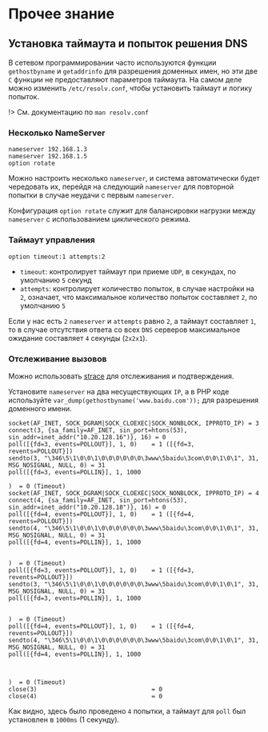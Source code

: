 # Прочее знание


## Установка таймаута и попыток решения DNS

В сетевом программировании часто используются функции `gethostbyname` и `getaddrinfo` для разрешения доменных имен, но эти две `C` функции не предоставляют параметров таймаута. На самом деле можно изменить `/etc/resolv.conf`, чтобы установить таймаут и логику попыток.

!> См. документацию по `man resolv.conf`


### Несколько NameServer <!-- {docsify-ignore} -->

```
nameserver 192.168.1.3
nameserver 192.168.1.5
option rotate
```

Можно настроить несколько `nameserver`, и система автоматически будет чередовать их, перейдя на следующий `nameserver` для повторной попытки в случае неудачи с первым `nameserver`.

Конфигурация `option rotate` служит для балансировки нагрузки между `nameserver` с использованием циклического режима.


### Таймаут управления <!-- {docsify-ignore} -->

```
option timeout:1 attempts:2
```

* `timeout`: контролирует таймаут при приеме `UDP`, в секундах, по умолчанию `5` секунд
* `attempts`: контролирует количество попыток, в случае настройки на `2`, означает, что максимальное количество попыток составляет `2`, по умолчанию `5`

Если у нас есть `2` `nameserver` и `attempts` равно `2`, а таймаут составляет `1`, то в случае отсутствия ответа со всех `DNS` серверов максимальное ожидание составляет `4` секунды (`2x2x1`).

### Отслеживание вызовов <!-- {docsify-ignore} -->

Можно использовать [strace](/other/tools?id=strace) для отслеживания и подтверждения.

Установите `nameserver` на два несуществующих `IP`, а в PHP коде используйте `var_dump(gethostbyname('www.baidu.com'));` для разрешения доменного имени.

```
socket(AF_INET, SOCK_DGRAM|SOCK_CLOEXEC|SOCK_NONBLOCK, IPPROTO_IP) = 3
connect(3, {sa_family=AF_INET, sin_port=htons(53), sin_addr=inet_addr("10.20.128.16")}, 16) = 0
poll([{fd=3, events=POLLOUT}], 1, 0)    = 1 ([{fd=3, revents=POLLOUT}])
sendto(3, "\346\5\1\0\0\1\0\0\0\0\0\0\3www\5baidu\3com\0\0\1\0\1", 31, MSG_NOSIGNAL, NULL, 0) = 31
poll([{fd=3, events=POLLIN}], 1, 1000

)  = 0 (Timeout)
socket(AF_INET, SOCK_DGRAM|SOCK_CLOEXEC|SOCK_NONBLOCK, IPPROTO_IP) = 4
connect(4, {sa_family=AF_INET, sin_port=htons(53), sin_addr=inet_addr("10.20.128.18")}, 16) = 0
poll([{fd=4, events=POLLOUT}], 1, 0)    = 1 ([{fd=4, revents=POLLOUT}])
sendto(4, "\346\5\1\0\0\1\0\0\0\0\0\0\3www\5baidu\3com\0\0\1\0\1", 31, MSG_NOSIGNAL, NULL, 0) = 31
poll([{fd=4, events=POLLIN}], 1, 1000


)  = 0 (Timeout)
poll([{fd=3, events=POLLOUT}], 1, 0)    = 1 ([{fd=3, revents=POLLOUT}])
sendto(3, "\346\5\1\0\0\1\0\0\0\0\0\0\3www\5baidu\3com\0\0\1\0\1", 31, MSG_NOSIGNAL, NULL, 0) = 31
poll([{fd=3, events=POLLIN}], 1, 1000


)  = 0 (Timeout)
poll([{fd=4, events=POLLOUT}], 1, 0)    = 1 ([{fd=4, revents=POLLOUT}])
sendto(4, "\346\5\1\0\0\1\0\0\0\0\0\0\3www\5baidu\3com\0\0\1\0\1", 31, MSG_NOSIGNAL, NULL, 0) = 31
poll([{fd=4, events=POLLIN}], 1, 1000



)  = 0 (Timeout)
close(3)                                = 0
close(4)                                = 0
```

Как видно, здесь было проведено `4` попытки, а таймаут для `poll` был установлен в `1000ms` (1 секунду).
